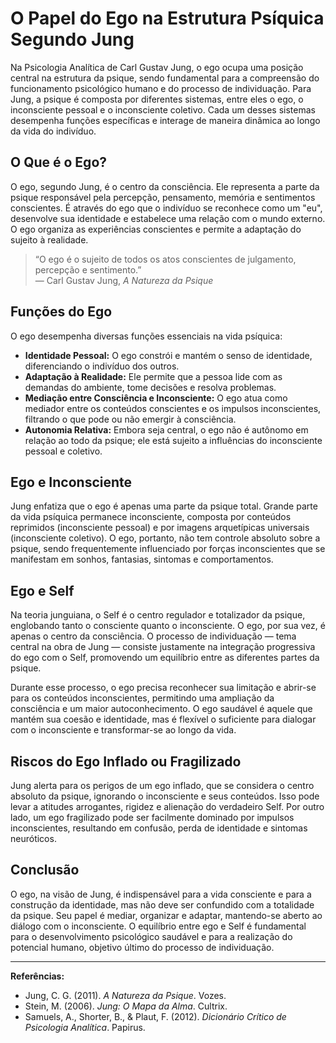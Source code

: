# O Papel do Ego na Estrutura Psíquica Segundo Jung

Na Psicologia Analítica de Carl Gustav Jung, o ego ocupa uma posição central na estrutura da psique, sendo fundamental para a compreensão do funcionamento psicológico humano e do processo de individuação. Para Jung, a psique é composta por diferentes sistemas, entre eles o ego, o inconsciente pessoal e o inconsciente coletivo. Cada um desses sistemas desempenha funções específicas e interage de maneira dinâmica ao longo da vida do indivíduo.

## O Que é o Ego?

O ego, segundo Jung, é o centro da consciência. Ele representa a parte da psique responsável pela percepção, pensamento, memória e sentimentos conscientes. É através do ego que o indivíduo se reconhece como um "eu", desenvolve sua identidade e estabelece uma relação com o mundo externo. O ego organiza as experiências conscientes e permite a adaptação do sujeito à realidade.

> “O ego é o sujeito de todos os atos conscientes de julgamento, percepção e sentimento.”  
> — Carl Gustav Jung, *A Natureza da Psique*

## Funções do Ego

O ego desempenha diversas funções essenciais na vida psíquica:

- **Identidade Pessoal:** O ego constrói e mantém o senso de identidade, diferenciando o indivíduo dos outros.
- **Adaptação à Realidade:** Ele permite que a pessoa lide com as demandas do ambiente, tome decisões e resolva problemas.
- **Mediação entre Consciência e Inconsciente:** O ego atua como mediador entre os conteúdos conscientes e os impulsos inconscientes, filtrando o que pode ou não emergir à consciência.
- **Autonomia Relativa:** Embora seja central, o ego não é autônomo em relação ao todo da psique; ele está sujeito a influências do inconsciente pessoal e coletivo.

## Ego e Inconsciente

Jung enfatiza que o ego é apenas uma parte da psique total. Grande parte da vida psíquica permanece inconsciente, composta por conteúdos reprimidos (inconsciente pessoal) e por imagens arquetípicas universais (inconsciente coletivo). O ego, portanto, não tem controle absoluto sobre a psique, sendo frequentemente influenciado por forças inconscientes que se manifestam em sonhos, fantasias, sintomas e comportamentos.

## Ego e Self

Na teoria junguiana, o Self é o centro regulador e totalizador da psique, englobando tanto o consciente quanto o inconsciente. O ego, por sua vez, é apenas o centro da consciência. O processo de individuação — tema central na obra de Jung — consiste justamente na integração progressiva do ego com o Self, promovendo um equilíbrio entre as diferentes partes da psique.

Durante esse processo, o ego precisa reconhecer sua limitação e abrir-se para os conteúdos inconscientes, permitindo uma ampliação da consciência e um maior autoconhecimento. O ego saudável é aquele que mantém sua coesão e identidade, mas é flexível o suficiente para dialogar com o inconsciente e transformar-se ao longo da vida.

## Riscos do Ego Inflado ou Fragilizado

Jung alerta para os perigos de um ego inflado, que se considera o centro absoluto da psique, ignorando o inconsciente e seus conteúdos. Isso pode levar a atitudes arrogantes, rigidez e alienação do verdadeiro Self. Por outro lado, um ego fragilizado pode ser facilmente dominado por impulsos inconscientes, resultando em confusão, perda de identidade e sintomas neuróticos.

## Conclusão

O ego, na visão de Jung, é indispensável para a vida consciente e para a construção da identidade, mas não deve ser confundido com a totalidade da psique. Seu papel é mediar, organizar e adaptar, mantendo-se aberto ao diálogo com o inconsciente. O equilíbrio entre ego e Self é fundamental para o desenvolvimento psicológico saudável e para a realização do potencial humano, objetivo último do processo de individuação.

---

**Referências:**

- Jung, C. G. (2011). *A Natureza da Psique*. Vozes.
- Stein, M. (2006). *Jung: O Mapa da Alma*. Cultrix.
- Samuels, A., Shorter, B., & Plaut, F. (2012). *Dicionário Crítico de Psicologia Analítica*. Papirus.
